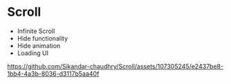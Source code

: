 # Scroll

- Infinite Scroll
- Hide functionality
- Hide animation
- Loading UI
  
https://github.com/Sikandar-chaudhry/Scroll/assets/107305245/e2437be8-1bb4-4a3b-8036-d3117b5aa40f
